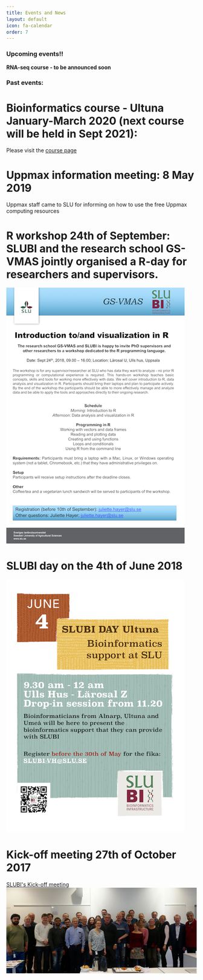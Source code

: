 ```yaml
---
title: Events and News
layout: default
icon: fa-calendar
order: 7
---
```


### Upcoming events!!

**RNA-seq course  - to be announced soon**


### Past events:

# Bioinformatics course - Ultuna January-March 2020 (next course will be held in Sept 2021):
Please visit the [course page](https://personalkurser.slu.se/kurser/kurs.cfm?KursID=PVS0141&oid=10)

# Uppmax information meeting: 8 May 2019
Uppmax staff came to SLU for informing on how to use the free Uppmax computing resources

# R workshop 24th of September: SLUBI and the research school GS-VMAS jointly organised a R-day for researchers and supervisors.

![GS-VMAS_poster](assets/images/news/workshop_R_2018_sept.png)

# SLUBI day on the 4th of June 2018

![SLUBIday_June2018](assets/images/news/20180604_SLUBI_day_flyer_1A4.png)

# Kick-off meeting 27th of October 2017

[SLUBI's Kick-off meeting](https://internt.slu.se/nyheter-originalen/2017/12/slubi-kick-off-meeting/)
![group_pic](assets/images/group_pic.jpeg)

